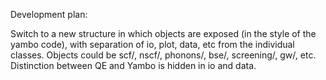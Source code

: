 Development plan:

Switch to a new structure in which objects are exposed (in the style of the yambo code), with separation of io, plot, data, etc from the individual classes. Objects could be scf/, nscf/, phonons/, bse/, screening/, gw/, etc. Distinction between QE and Yambo is hidden in io and data.

